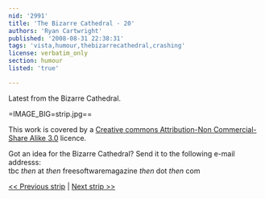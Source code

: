 ```yaml
---
nid: '2991'
title: 'The Bizarre Cathedral - 20'
authors: 'Ryan Cartwright'
published: '2008-08-31 22:38:31'
tags: 'vista,humour,thebizarrecathedral,crashing'
license: verbatim_only
section: humour
listed: 'true'

---
```

Latest from the Bizarre Cathedral.

<!--break-->

=IMAGE_BIG=strip.jpg==

This work is covered by a [Creative commons Attribution-Non Commercial-Share Alike 3.0](http://creativecommons.org/licenses/by-nc-sa/3.0/) licence.

Got an idea for the Bizarre Cathedral? Send it to the following e-mail addresss:  
tbc _then_ at _then_ freesoftwaremagazine _then_ dot _then_ com

[<< Previous strip](http://www.freesoftwaremagazine.com/columns/bizarre_cathedral_19) | [Next strip >>](http://www.freesoftwaremagazine.com/columns/bizarre_cathedral_21)